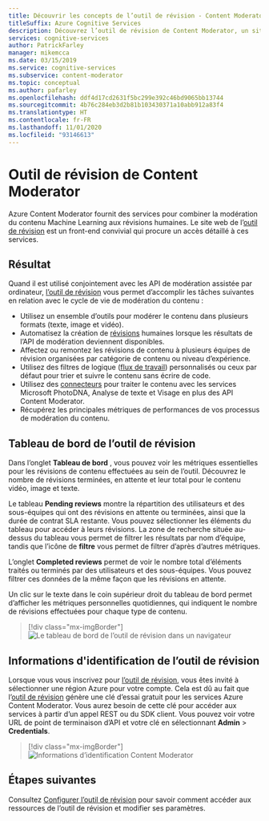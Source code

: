 ```yaml
---
title: Découvrir les concepts de l’outil de révision - Content Moderator
titleSuffix: Azure Cognitive Services
description: Découvrez l’outil de révision de Content Moderator, un site Web qui coordonne les efforts de modération d’une IA et la vérification humaine.
services: cognitive-services
author: PatrickFarley
manager: mikemcca
ms.date: 03/15/2019
ms.service: cognitive-services
ms.subservice: content-moderator
ms.topic: conceptual
ms.author: pafarley
ms.openlocfilehash: ddf4d17cd2631f5bc299e392c46bd9065bb13744
ms.sourcegitcommit: 4b76c284eb3d2b81b103430371a10abb912a83f4
ms.translationtype: HT
ms.contentlocale: fr-FR
ms.lasthandoff: 11/01/2020
ms.locfileid: "93146613"
---
```

# <a name="content-moderator-review-tool"></a>Outil de révision de Content Moderator

Azure Content Moderator fournit des services pour combiner la modération du contenu Machine Learning aux révisions humaines. Le site web de l’[outil de révision](https://contentmoderator.cognitive.microsoft.com) est un front-end convivial qui procure un accès détaillé à ces services.

## <a name="what-it-does"></a>Résultat

Quand il est utilisé conjointement avec les API de modération assistée par ordinateur, [l’outil de révision](https://contentmoderator.cognitive.microsoft.com) vous permet d’accomplir les tâches suivantes en relation avec le cycle de vie de modération du contenu :

- Utilisez un ensemble d’outils pour modérer le contenu dans plusieurs formats (texte, image et vidéo).
- Automatisez la création de [révisions](../review-api.md#reviews) humaines lorsque les résultats de l’API de modération deviennent disponibles.
- Affectez ou remontez les révisions de contenu à plusieurs équipes de révision organisées par catégorie de contenu ou niveau d’expérience.
- Utilisez des filtres de logique ([flux de travail](../review-api.md#workflows)) personnalisés ou ceux par défaut pour trier et suivre le contenu sans écrire de code.
- Utilisez des [connecteurs](./configure.md#connectors) pour traiter le contenu avec les services Microsoft PhotoDNA, Analyse de texte et Visage en plus des API Content Moderator.
- Récupérez les principales métriques de performances de vos processus de modération du contenu.

## <a name="review-tool-dashboard"></a>Tableau de bord de l’outil de révision

Dans l’onglet **Tableau de bord** , vous pouvez voir les métriques essentielles pour les révisions de contenu effectuées au sein de l’outil. Découvrez le nombre de révisions terminées, en attente et leur total pour le contenu vidéo, image et texte. 

Le tableau **Pending reviews** montre la répartition des utilisateurs et des sous-équipes qui ont des révisions en attente ou terminées, ainsi que la durée de contrat SLA restante. Vous pouvez sélectionner les éléments du tableau pour accéder à leurs révisions. La zone de recherche située au-dessus du tableau vous permet de filtrer les résultats par nom d’équipe, tandis que l’icône de **filtre** vous permet de filtrer d’après d’autres métriques.

L’onglet **Completed reviews** permet de voir le nombre total d’éléments traités ou terminés par des utilisateurs et des sous-équipes. Vous pouvez filtrer ces données de la même façon que les révisions en attente.

Un clic sur le texte dans le coin supérieur droit du tableau de bord permet d’afficher les métriques personnelles quotidiennes, qui indiquent le nombre de révisions effectuées pour chaque type de contenu.

> [!div class="mx-imgBorder"]
> ![Le tableau de bord de l’outil de révision dans un navigateur](images/0-dashboard.png)

## <a name="review-tool-credentials"></a>Informations d'identification de l’outil de révision

Lorsque vous vous inscrivez pour [l’outil de révision](https://contentmoderator.cognitive.microsoft.com), vous êtes invité à sélectionner une région Azure pour votre compte. Cela est dû au fait que l’[outil de révision](https://contentmoderator.cognitive.microsoft.com) génère une clé d’essai gratuit pour les services Azure Content Moderator. Vous aurez besoin de cette clé pour accéder aux services à partir d’un appel REST ou du SDK client. Vous pouvez voir votre URL de point de terminaison d’API et votre clé en sélectionnant **Admin** > **Credentials**.

> [!div class="mx-imgBorder"]
> ![Informations d’identification Content Moderator](images/settings-6-credentials.png)

## <a name="next-steps"></a>Étapes suivantes

Consultez [Configurer l’outil de révision](./configure.md) pour savoir comment accéder aux ressources de l’outil de révision et modifier ses paramètres.